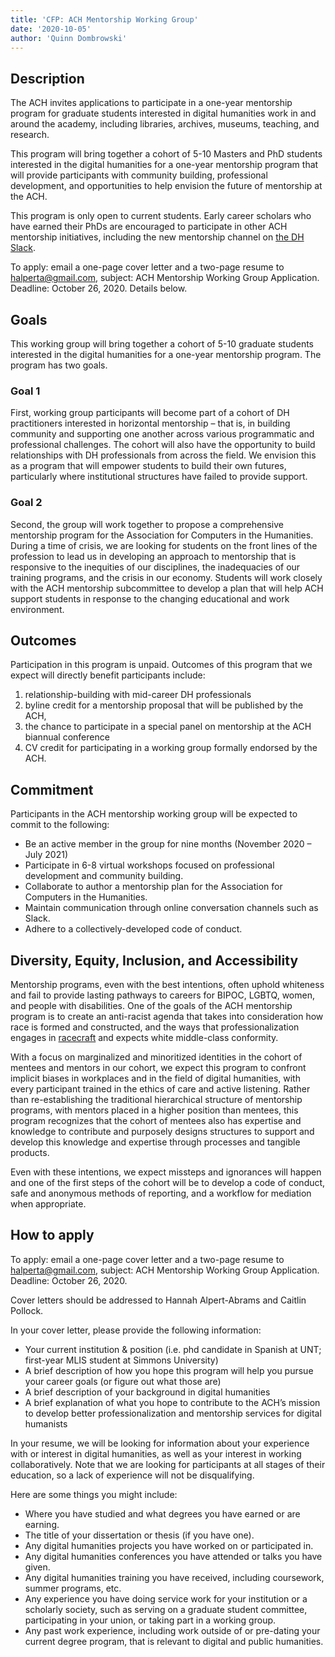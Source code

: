 ```yaml
---
title: 'CFP: ACH Mentorship Working Group'
date: '2020-10-05'
author: 'Quinn Dombrowski'
---
```

## Description

The ACH invites applications to participate in a one-year mentorship program for graduate students interested in digital humanities work in and around the academy, including libraries, archives, museums, teaching, and research.

This program will bring together a cohort of 5-10 Masters and PhD students interested in the digital humanities for a one-year mentorship program that will provide participants with community building, professional development, and opportunities to help envision the future of mentorship at the ACH.

This program is only open to current students. Early career scholars who have earned their PhDs are encouraged to participate in other ACH mentorship initiatives, including the new mentorship channel on [the DH Slack](https://docs.google.com/forms/d/e/1FAIpQLSdixlWvNtl2zrrodX9YzP4OmQ0xk5AwPEGZ0qxvlg9nbRReMw/viewform).

To apply: email a one-page cover letter and a two-page resume to [halperta@gmail.com](mailto:halperta@gmail.com), subject: ACH Mentorship Working Group Application. Deadline: October 26, 2020. Details below.

## Goals

This working group will bring together a cohort of 5-10 graduate students interested in the digital humanities for a one-year mentorship program. The program has two goals.

### Goal 1

First, working group participants will become part of a cohort of DH practitioners interested in horizontal mentorship – that is, in building community and supporting one another across various programmatic and professional challenges. The cohort will also have the opportunity to build relationships with DH professionals from across the field. We envision this as a program that will empower students to build their own futures, particularly where institutional structures have failed to provide support.

### Goal 2

Second, the group will work together to propose a comprehensive mentorship program for the Association for Computers in the Humanities. During a time of crisis, we are looking for students on the front lines of the profession to lead us in developing an approach to mentorship that is responsive to the inequities of our disciplines, the inadequacies of our training programs, and the crisis in our economy. Students will work closely with the ACH mentorship subcommittee to develop a plan that will help ACH support students in response to the changing educational and work environment.

## Outcomes

Participation in this program is unpaid. Outcomes of this program that we expect will directly benefit participants include:

1. relationship-building with mid-career DH professionals
2. byline credit for a mentorship proposal that will be published by the ACH,
3. the chance to participate in a special panel on mentorship at the ACH biannual conference
4. CV credit for participating in a working group formally endorsed by the ACH.

## Commitment

Participants in the ACH mentorship working group will be expected to commit to the following:

- Be an active member in the group for nine months (November 2020 – July 2021)
- Participate in 6-8 virtual workshops focused on professional development and community building.
- Collaborate to author a mentorship plan for the Association for Computers in the Humanities.
- Maintain communication through online conversation channels such as Slack.
- Adhere to a collectively-developed code of conduct.

## Diversity, Equity, Inclusion, and Accessibility

Mentorship programs, even with the best intentions, often uphold whiteness and fail to provide lasting pathways to careers for BIPOC, LGBTQ, women, and people with disabilities. One of the goals of the ACH mentorship program is to create an anti-racist agenda that takes into consideration how race is formed and constructed, and the ways that professionalization engages in [racecraft](https://www.penguinrandomhouse.com/books/233136/racecraft-by-karen-e-fields-and-barbara-j-fields/) and expects white middle-class conformity.

With a focus on marginalized and minoritized identities in the cohort of mentees and mentors in our cohort, we expect this program to confront implicit biases in workplaces and in the field of digital humanities, with every participant trained in the ethics of care and active listening. Rather than re-establishing the traditional hierarchical structure of mentorship programs, with mentors placed in a higher position than mentees, this program recognizes that the cohort of mentees also has expertise and knowledge to contribute and purposely designs structures to support and develop this knowledge and expertise through processes and tangible products.

Even with these intentions, we expect missteps and ignorances will happen and one of the first steps of the cohort will be to develop a code of conduct, safe and anonymous methods of reporting, and a workflow for mediation when appropriate.

## How to apply

To apply: email a one-page cover letter and a two-page resume to [halperta@gmail.com](mailto:halperta@gmail.com), subject: ACH Mentorship Working Group Application. Deadline: October 26, 2020.

Cover letters should be addressed to Hannah Alpert-Abrams and Caitlin Pollock.

In your cover letter, please provide the following information:

- Your current institution &amp; position (i.e. phd candidate in Spanish at UNT; first-year MLIS student at Simmons University)
- A brief description of how you hope this program will help you pursue your career goals (or figure out what those are)
- A brief description of your background in digital humanities
- A brief explanation of what you hope to contribute to the ACH’s mission to develop better professionalization and mentorship services for digital humanists

In your resume, we will be looking for information about your experience with or interest in digital humanities, as well as your interest in working collaboratively. Note that we are looking for participants at all stages of their education, so a lack of experience will not be disqualifying.

Here are some things you might include:

- Where you have studied and what degrees you have earned or are earning.
- The title of your dissertation or thesis (if you have one).
- Any digital humanities projects you have worked on or participated in.
- Any digital humanities conferences you have attended or talks you have given.
- Any digital humanities training you have received, including coursework, summer programs, etc.
- Any experience you have doing service work for your institution or a scholarly society, such as serving on a graduate student committee, participating in your union, or taking part in a working group.
- Any past work experience, including work outside of or pre-dating your current degree program, that is relevant to digital and public humanities.
